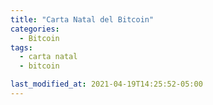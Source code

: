 ```yaml
---
title: "Carta Natal del Bitcoin"
categories:
  - Bitcoin
tags:
  - carta natal
  - bitcoin

last_modified_at: 2021-04-19T14:25:52-05:00
---
```



